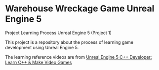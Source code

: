 # Warehouse Wreckage Game Unreal Engine 5
Project Learning Process Unreal Engine 5 (Project 1)


This project is a repository about the process of learning game development using Unreal Engine 5.


The learning reference videos are from [Unreal Engine 5 C++ Developer: Learn C++ & Make Video Games
](https://www.udemy.com/course/unrealcourse)
